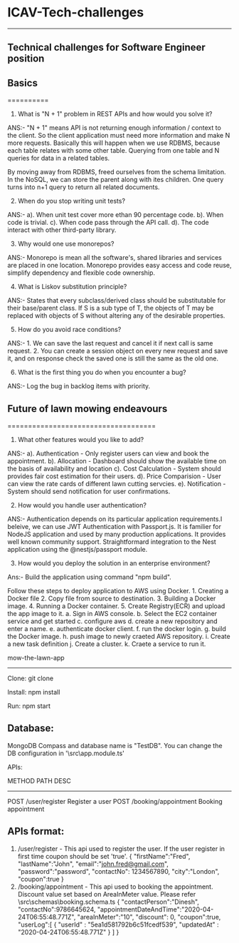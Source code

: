 # ICAV-Tech-challenges
*************************
Technical challenges for Software Engineer position
------------------------------------------------------

## Basics
==========

1. What is "N + 1" problem in REST APIs and how would you solve it?

ANS:- "N + 1" means API is not returning enough information / context to the client. 
So the client application must need more information and make N more requests. 
Basically this will happen when we use RDBMS, because each table relates with some other table.
Querying from one table and N queries for data in a related tables.

By moving away from RDBMS, freed ourselves from the schema limitation. In the NoSQL, we can
store the parent along with ites children. One query turns into n+1 query to return all related documents.

2. When do you stop writing unit tests?

ANS:- 	a). When unit test cover more ethan 90 percentage code.
	b). When code is trivial.
	c). When code pass through the API call.
	d). The code interact with other third-party library.


3. Why would one use monorepos?

ANS:- Monorepo is mean all the software's, shared libraries and services are placed in one location.
Monorepo provides easy access and code reuse, simplify dependency and flexible code ownership.

4. What is Liskov substitution principle?

ANS:- States that every subclass/derived class should be substitutable for their base/parent class.
If S is a sub type of T, the objects of T may be replaced with objects of S without altering any of the
desirable properties.

5. How do you avoid race conditions?

ANS:- 1. We can save the last request and cancel it if next call is same request.
      2. You can create a session object on every new request and save it, 
	and on response check the saved one is still the same as the old one.

6. What is the first thing you do when you encounter a bug?

ANS:- Log the bug in backlog items with priority.

## Future of lawn mowing endeavours
====================================

1. What other features would you like to add?

ANS:-
	a). Authentication - Only register users can view and book the appointment.
	b). Allocation - Dashboard should show the available time on the basis of availability and location
	c). Cost Calculation - System should provides fair cost estimation for their users.
	d). Price Comparision - User can view the rate cards of different lawn cutting servcies.
	e). Notification - System should send notification for user confirmations.


2. How would you handle user authentication?

ANS:- Authentication depends on its particular application requirements.I beleive, we can use JWT Authentication with Passport.js. 
It is familier for NodeJS application and used by many production applications. It provides well known community support.
Straightformard integration to the Nest application using the @nestjs/passport module.

	
3. How would you deploy the solution in an enterprise environment?

Ans:- Build the application using command "npm build".

Follow these steps to deploy application to AWS using Docker.
	1. Creating a Docker file
	2. Copy file from source to destination.
	3. Building a Docker image.
	4. Running a Docker container.
	5. Create Registry(ECR) and upload the app image to it.
		a. Sign in AWS console.
		b. Select the EC2 container service and get started
		c. configure aws
		d. create a new repository and enter a name.
		e. authenticate docker client.
		f. run the docker login.
		g. build the Docker image.
		h. push image to newly craeted AWS repository.
		i. Create a new task definition
		j. Create a cluster.
		k. Craete a service to run it.


mow-the-lawn-app
*************************

Clone:
git clone

Install:
npm install

Run:
npm start

Database:
---------------
MongoDB Compass and database name is "TestDB". You can change the DB configuration in '\src\app.module.ts'

APIs:

METHOD	PATH			DESC
------	----			-----
POST	/user/register		Register a user
POST    /booking/appointment	Booking appointment

APIs format:
---------------
1. /user/register - This api used to register the user. If the user register in first time coupon should be set 'true'.
	{
		"firstName":"Fred",
		"lastName":"John",
		"email":"john.fred@gmail.com",
		"password":"password",
		"contactNo": 1234567890,
		"city":"London",
		"coupon":true
	}
2. /booking/appointment - This api used to booking the appointment. Discount value set based on AreaInMeter value. Please refer \src\schemas\booking.schema.ts
	{
		"contactPerson":"Dinesh",
		"contactNo":9786645624,
		"appointmentDateAndTime":"2020-04-24T06:55:48.771Z",
		"areaInMeter":"10",
		"discount": 0, 
		"coupon":true,
		"userLog":[
        			{
            				"userId" : "5ea1d581792b6c51fcedf539",
            				"updatedAt" : "2020-04-24T06:55:48.771Z"
			        }
			]
	}